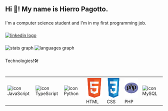<h2 align="left">Hi 👋! My name is Hierro Pagotto.</h2>

###

<p align="left">I'm a computer science student and I'm in my first programming job.</p>

###

<div align="left">
  <a href="https://www.linkedin.com/in/hierro-reino-pagotto-92ab482bb/" target="_blank">
    <img src="https://img.shields.io/static/v1?message=LinkedIn&logo=linkedin&label=&color=0077B5&logoColor=white&labelColor=&style=for-the-badge" height="35" alt="linkedin logo"  />
  </a>
  
###

<div align="left">
  <img src="https://github-readme-stats.vercel.app/api?username=HierroPagotto&hide_title=false&hide_rank=false&show_icons=true&include_all_commits=true&count_private=true&disable_animations=false&theme=dracula&locale=en&hide_border=false&order=1" height="150" alt="stats graph"  />
  <img src="https://github-readme-stats.vercel.app/api/top-langs?username=HierroPagotto&locale=en&hide_title=false&layout=compact&card_width=320&langs_count=5&theme=dracula&hide_border=false&order=2" height="150" alt="languages graph"  />
</div>

###

<p align="left">Technologies!🛠</p>

###
<div style="display: flex; align-items: flex-start; align: center">
<table align="left">
<tr>
<td align="left" width="96">
        <img src="https://techstack-generator.vercel.app/js-icon.svg" alt="icon" width="65" height="65" />
     <br>JavaScript
    </td>
    <td align="left" width="96">
        <img src="https://techstack-generator.vercel.app/ts-icon.svg" alt="icon" width="65" height="65" />
     <br>TypeScript
    </td>
     <td align="left" width="96">
        <img src="https://techstack-generator.vercel.app/python-icon.svg" alt="icon" width="65" height="65" />
     <br>Python
    </td>
     <td align="left" width="96">
        <img src="https://raw.githubusercontent.com/devicons/devicon/master/icons/html5/html5-original.svg" alt="icon" width="65" height="65" />
     <br>HTML
    </td>
     <td align="left" width="96">
        <img src="https://raw.githubusercontent.com/devicons/devicon/master/icons/css3/css3-original.svg" alt="icon" width="65" height="65" />
     <br>CSS
    </td>
    <td align="left" width="96">
        <img src="https://raw.githubusercontent.com/devicons/devicon/master/icons/php/php-original.svg" alt="icon" width="65" height="65" />
     <br>PHP
    </td>
    <td align="left" width="96">
        <img src="https://techstack-generator.vercel.app/mysql-icon.svg" alt="icon" width="65" height="65" />
     <br>MySQL
    </td>    
</tr>
</table>
</div>


###
